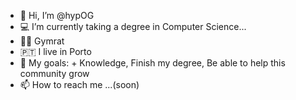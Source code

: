 - 🗿 Hi, I’m @hypOG
- 💻 I’m currently taking a degree in Computer Science...
- 🏋🏽 Gymrat
- 🇵🇹 I live in Porto
- 🎯 My goals: + Knowledge, Finish my degree, Be able to help this community grow
- 📫 How to reach me ...(soon)

<!---
hypOG/hypOG is a ✨ special ✨ repository because its `README.md` (this file) appears on your GitHub profile.
You can click the Preview link to take a look at your changes.
--->
